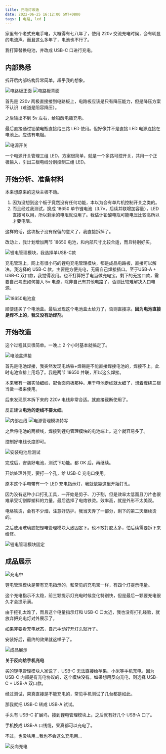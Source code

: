 ```yaml
---
title: 充电灯改造
date: 2022-06-25 16:12:00 GMT+0800
tags: [ 电路, led ]
---
```


家里有个老式充电手电，大概得有七八年了，使用 220v 交流充电时候，会有明显的电流声。而且这么多年了，电池也不行了。

我打算替换电池，并改成 USB-C 口进行充电。

<!-- truncate -->

## 内部熟悉

拆开后内部结构异常简单，超乎我的想象。

<img src="https://cdn.nlark.com/yuque/0/2022/jpeg/86612/1656149605582-183ab3e2-7a58-4621-906c-c9225e5e493e.jpeg" referrerpolicy="no-referrer" alt="电路板正面" />

<img src="https://cdn.nlark.com/yuque/0/2022/jpeg/86612/1656149604358-8bd41995-1e07-4d75-959a-e14458f60e85.jpeg" referrerpolicy="no-referrer" alt="电路板背面" />

首先是 220v 两极直接接到电路板上，电路板应该是只有降压能力，但是降压方案不认识（难道是阻容降压）。

之后输出不到 5v 左右，给铅酸电瓶充电。

最后直接通过铅酸电瓶直接给三路 LED 使用。但好像并不是直接 LED 电源连接在电池上。应该有电阻。

<img src="https://cdn.nlark.com/yuque/0/2022/jpeg/86612/1656149605438-959270ed-b1e6-451a-a99e-ccc9777ebe5c.jpeg" referrerpolicy="no-referrer" alt="电源开关" />

一个电源开关管理三组 LED。方案很简单，就是一个多路可控开关，共用一个正极输入，引出三根电线分别控制三组 LED。

## 开始分析、准备材料

本来想原来的这块主板不动。

1. 因为没想到这个板子竟然没有任何功能，本以为会有单片机控制开关之类的。
2. 而且经过我测试，换成 18650 单节锂电池（3.7v，后续并联增加容量），LED 直接可以用，所以剩余的电阻就没用了。我估计铅酸电瓶可能电压比较高所以才要电阻。

这样的话，这块板子没有保留的意义了，我直接拆掉了。

改动上，我计划增加两节 18650 电池，和内部尺寸比较合适，而且特别好买。

<img src="https://cdn.nlark.com/yuque/0/2022/jpeg/86612/1656149594077-cc432bcc-cda4-487b-9da7-fab1666717a3.jpeg" referrerpolicy="no-referrer" alt="锂电管理模块，我选择单USB-C款" />

充电管理上，网上有很小巧的锂电充电管理模块，都是成品电路板，直接可以解决。我选择的 USB-C 款，主要是方便充电，无需自己焊接插口。至于USB-A + USB-C 双口款，我觉得没用。也不打算把手电当做充电宝。剩下的无接口款，需要自己考虑如何接入 5v 电源，除非自己有其他电路了，否则比较难解决入口电源。

<img src="https://cdn.nlark.com/yuque/0/2022/jpeg/86612/1656149593511-c2e0cf80-df23-4f76-9ff0-761af0de6a30.jpeg" referrerpolicy="no-referrer" alt="18650电池盒" />

顺便还买了个电池盒。最后发现这个电池盒太给力了，否则直接凉。**因为电池直接是焊不上的，我又没有助焊剂。**

## 开始改造

这个过程其实很简单。一晚上 2 个小时基本就搞定了。

<img src="https://cdn.nlark.com/yuque/0/2022/jpeg/86612/1656149610152-afd7148a-8b91-4195-9af1-5d3dc8255730.jpeg" referrerpolicy="no-referrer" alt="电池盒焊接" />

首先是电池焊接，我突然发现电烙铁+焊锡是不能直接焊接电池的，焊接不上。此时电池盒排上用场了。我是两节 18650 并联，所以这么焊接。

本来我有一捆实验细线，配合面包板那种。用于电池走线就太细了，想着缠绕三根当做一根来使用。

后来发现原本拆下来的 220v 电线非常合适。就直接截断使用了。

反正建议**电池的走线不要太细**。

<img src="https://cdn.nlark.com/yuque/0/2022/jpeg/86612/1656149611054-4d6bef60-8c0d-4a8f-80fe-580918bf6ced.jpeg" referrerpolicy="no-referrer" alt="内部走线" />

<img src="https://cdn.nlark.com/yuque/0/2022/jpeg/86612/1656149621791-9d4eb8ff-a51b-4c7d-85d2-4d3eb93cf46d.jpeg" referrerpolicy="no-referrer" alt="电源管理模块特写" />

之后将电池的两根线，焊接到锂电管理模块的电池端上。这个就容易多了。

控制好电线长度即可。

<img src="https://cdn.nlark.com/yuque/0/2022/jpeg/86612/1656149623415-f6eae9c9-71a0-456a-9eee-55a31fdae620.jpeg" referrerpolicy="no-referrer" alt="安装电池后测试" />

完成后，安装好电池，测试下功能。都 OK 后，再继续。

开始处理外壳，要打一个孔，给 USB-C 充电口使用。

原本这个手电带有一个 LED 充电指示灯，我就依靠这里开始打孔。

因为没有这种小口打孔工具，一开始是剪子、刀子割，但是效率太低而且刀片也很难承受切割厚塑料的力量。最后选择了电烙铁烫。效率高，就是外形不太美观。

电烙铁烫，会有不少烟，注意好防护。我当天弄了一部分，剩下的第二天继续烫的。

之后使用玻璃胶把锂电管理模块大致固定下。也不敢打胶太多，怕后续需要拆下来维修。

<img src="https://cdn.nlark.com/yuque/0/2022/jpeg/86612/1656149623172-2a203b14-60fb-4ac0-8086-f1319aef83d7.jpeg" referrerpolicy="no-referrer" alt="锂电管理模块固定" />

## 成品展示

<img src="https://cdn.nlark.com/yuque/0/2022/jpeg/86612/1656149625290-b6df4e44-4002-4f60-b762-51fcdedeefdd.jpeg" referrerpolicy="no-referrer" alt="充电中" />

锂电管理模块是带有充电指示的，和常见的充电宝一样，有四个灯提示电量。

这个充电指示不太稳，前三颗提示灯充电时候变化特别快，但是最后一颗要充电很久才会提示满。

由于挖孔太难了，而且这个电量指示灯和 USB-C 口太近，我也没有打孔经验，就放弃把充电灯对外展示了。

如果非要看充电状态，自己手动拧开灯头就行了。

安装好后，最终的效果就这样子了。

<img src="https://cdn.nlark.com/yuque/0/2022/jpeg/86612/1656150142997-04b49749-150e-47e8-9773-aaf0f0fdc8a3.jpeg" referrerpolicy="no-referrer" alt="成品展示" />

**关于反向给手机充电**

买的锂电管理模块人家说了，USB-C 无法直接给苹果、小米等手机充电。因为 USB-C 内部是有充电协议的，这个模块没有。如果想用反向充电，则选择 USB-C + USB-A 双口款。

经过测试，果真直接是不能充电的，常见手机测试了几台都是如此。

那我就把 USB-C 转成 USB-A 试试。

手头有 USB-C 扩展坞，接到锂电管理模块上，之后就有好几个 USB-A 口了。

手机换成 USB-A 口线缆，果真都可以充电了。

不过，也没啥用...我也不会这么充电用...

<img src="https://cdn.nlark.com/yuque/0/2022/jpeg/86612/1656149625419-f32c6e6c-98f7-41e7-9cb6-feee9151857f.jpeg" referrerpolicy="no-referrer" alt="反向充电" />
